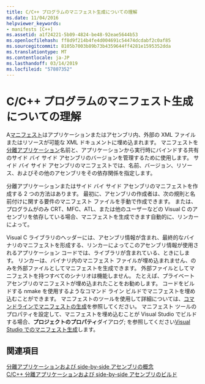 ```yaml
---
title: C/C++ プログラムのマニフェスト生成についての理解
ms.date: 11/04/2016
helpviewer_keywords:
- manifests [C++]
ms.assetid: a1f24221-5b09-4824-be48-92eae5644b53
ms.openlocfilehash: ff8d9f214b4fe4d004691c54474dcdabf2c0af85
ms.sourcegitcommit: 8105b7003b89b73b4359644ff4281e1595352dda
ms.translationtype: MT
ms.contentlocale: ja-JP
ms.lasthandoff: 03/14/2019
ms.locfileid: "57807352"
---
```

# <a name="understanding-manifest-generation-for-cc-programs"></a>C/C++ プログラムのマニフェスト生成についての理解

A[マニフェスト](/windows/desktop/sbscs/manifests)はアプリケーションまたはアセンブリ内、外部の XML ファイルまたはリソースが可能な XML ドキュメントに埋め込まれます。 マニフェストを[分離アプリケーション](/windows/desktop/SbsCs/isolated-applications)名前と、アプリケーションから実行時にバインドする共有のサイド バイ サイド アセンブリのバージョンを管理するために使用します。 サイド バイ サイド アセンブリのマニフェストでは、名前、バージョン、リソース、およびその他のアセンブリをその依存関係を指定します。

分離アプリケーションまたはサイド バイ サイド アセンブリのマニフェストを作成する 2 つの方法はあります。 最初に、アセンブリの作成者は、次の規則と名前付けに関する要件のマニフェスト ファイルを手動で作成できます。 または、プログラムがのみ CRT、MFC、ATL、または他のユーザーなどの Visual C のアセンブリを依存している場合、マニフェストを生成できます自動的に、リンカーによって。

Visual C ライブラリのヘッダーには、アセンブリ情報が含まれ、最終的なバイナリのマニフェストを形成する、リンカーによってこのアセンブリ情報が使用されるアプリケーション コードでは、ライブラリが含まれている、ときにします。 リンカーは、バイナリ内のマニフェスト ファイルが埋め込まれません、のみを外部ファイルとしてマニフェストを生成できます。 外部ファイルとしてマニフェストを持つすべてのシナリオは機能しません。 たとえば、プライベート アセンブリのマニフェストが埋め込まれたことをお勧めします。 コードをビルドする nmake を使用するようなコマンド ライン ビルドでマニフェストを埋め込むことができます。 マニフェストのツールを使用して詳細については、[コマンドラインでマニフェストの生成](manifest-generation-at-the-command-line.md)を参照してください。 マニフェスト ツールのプロパティを設定して、マニフェストを埋め込むことが Visual Studio でビルドする場合、**プロジェクトのプロパティ**ダイアログ; を参照してください[Visual Studio でのマニフェスト生成](manifest-generation-in-visual-studio.md)します。

## <a name="see-also"></a>関連項目

[分離アプリケーションおよび side-by-side アセンブリの概念](concepts-of-isolated-applications-and-side-by-side-assemblies.md)<br/>
[C/C++ 分離アプリケーションおよび side-by-side アセンブリのビルド](building-c-cpp-isolated-applications-and-side-by-side-assemblies.md)
